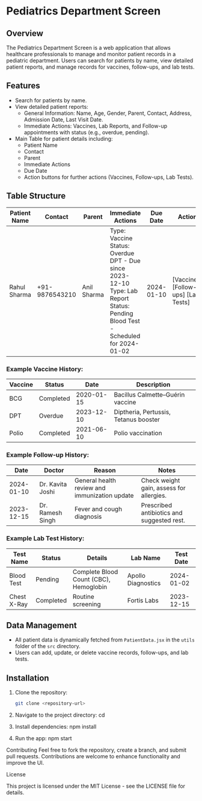 # Pediatrics Department Screen

## Overview
The Pediatrics Department Screen is a web application that allows healthcare professionals to manage and monitor patient records in a pediatric department. Users can search for patients by name, view detailed patient reports, and manage records for vaccines, follow-ups, and lab tests.

## Features
- Search for patients by name.
- View detailed patient reports:
  - General Information: Name, Age, Gender, Parent, Contact, Address, Admission Date, Last Visit Date.
  - Immediate Actions: Vaccines, Lab Reports, and Follow-up appointments with status (e.g., overdue, pending).
- Main Table for patient details including:
  - Patient Name
  - Contact
  - Parent
  - Immediate Actions
  - Due Date
  - Action buttons for further actions (Vaccines, Follow-ups, Lab Tests).

## Table Structure
| Patient Name | Contact       | Parent      | Immediate Actions                                                                                           | Due Date  | Action      |
|--------------|---------------|-------------|------------------------------------------------------------------------------------------------------------|-----------|-------------|
| Rahul Sharma | +91-9876543210 | Anil Sharma | Type: Vaccine<br>Status: Overdue<br>DPT - Due since 2023-12-10<br>Type: Lab Report<br>Status: Pending<br>Blood Test - Scheduled for 2024-01-02 | 2024-01-10 | [Vaccines] [Follow-ups] [Lab Tests] |

### Example Vaccine History:
| Vaccine | Status   | Date       | Description                         |
|---------|----------|------------|-------------------------------------|
| BCG     | Completed| 2020-01-15 | Bacillus Calmette–Guérin vaccine   |
| DPT     | Overdue  | 2023-12-10 | Diptheria, Pertussis, Tetanus booster |
| Polio   | Completed| 2021-06-10 | Polio vaccination                  |

### Example Follow-up History:
| Date       | Doctor              | Reason                              | Notes                              |
|------------|---------------------|-------------------------------------|------------------------------------|
| 2024-01-10 | Dr. Kavita Joshi    | General health review and immunization update | Check weight gain, assess for allergies. |
| 2023-12-15 | Dr. Ramesh Singh    | Fever and cough diagnosis          | Prescribed antibiotics and suggested rest. |

### Example Lab Test History:
| Test Name  | Status   | Details                                     | Lab Name          | Test Date   |
|------------|----------|---------------------------------------------|-------------------|-------------|
| Blood Test | Pending  | Complete Blood Count (CBC), Hemoglobin      | Apollo Diagnostics| 2024-01-02  |
| Chest X-Ray| Completed| Routine screening                           | Fortis Labs       | 2023-12-15  |

## Data Management
- All patient data is dynamically fetched from `PatientData.jsx` in the `utils` folder of the `src` directory.
- Users can add, update, or delete vaccine records, follow-ups, and lab tests.
## Installation
1. Clone the repository:
   ```bash
   git clone <repository-url>

2. Navigate to the project directory:
cd <project-directory>


3. Install dependencies:
npm install

4. Run the app:
npm start


Contributing
Feel free to fork the repository, create a branch, and submit pull requests. Contributions are welcome to enhance functionality and improve the UI.

License

This project is licensed under the MIT License - see the LICENSE file for details.